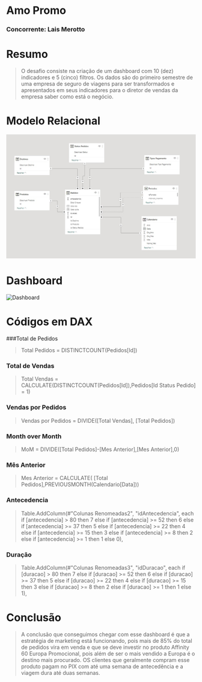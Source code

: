 # Amo Promo
### Concorrente: Lais Merotto

# Resumo
> O desafio consiste na criação de um dashboard com 10 (dez) indicadores e 5 (cinco) filtros. Os dados são do primeiro semestre de uma empresa de seguro de viagens para ser transformados e apresentados em seus indicadores para o diretor de vendas da empresa saber como está o negócio. 



# Modelo Relacional
![Modelagem](./images/image_01.png)



# Dashboard
![Dashboard](./images/image_012png)


# Códigos em DAX

###Total de Pedidos
> Total Pedidos = DISTINCTCOUNT(Pedidos[Id])

### Total de Vendas
> Total Vendas = CALCULATE(DISTINCTCOUNT(Pedidos[Id]),Pedidos[Id Status Pedido] = 1)

### Vendas por Pedidos
> Vendas por Pedidos = DIVIDE([Total Vendas], [Total Pedidos])

### Month over Month
> MoM = DIVIDE([Total Pedidos]-[Mes Anterior],[Mes Anterior],0)   

### Mês Anterior
> Mes Anterior = CALCULATE( [Total Pedidos],PREVIOUSMONTH(Calendario[Data]))  


### Antecedencia
>Table.AddColumn(#"Colunas Renomeadas2", "idAntecedencia", each if [antecedencia] > 80 then 7 else if [antecedencia] >= 52 then 6 else if [antecedencia] >= 37 then 5 else if [antecedencia] >= 22 then 4 else if [antecedencia] >= 15 then 3 else if [antecedencia] >= 8 then 2 else if [antecedencia] >= 1 then 1 else 0),


### Duração
>Table.AddColumn(#"Colunas Renomeadas3", "idDuracao", each if [duracao] > 80 then 7 else if [duracao] >= 52 then 6 else if [duracao] >= 37 then 5 else if [duracao] >= 22 then 4 else if [duracao] >= 15 then 3 else if [duracao] >= 8 then 2 else if [duracao] >= 1 then 1 else 1),



# Conclusão
>A conclusão que conseguimos chegar com esse dashboard é que a estratégia de marketing está funcionando, pois mais de 85% do total de pedidos vira em venda e que se deve investir no produto Affinity 60 Europa Promocional, pois além de ser o mais vendido a Europa é o destino mais procurado. OS clientes que geralmente compram esse produto pagam no PIX com até uma semana de antecedência e a viagem dura até duas semanas.


